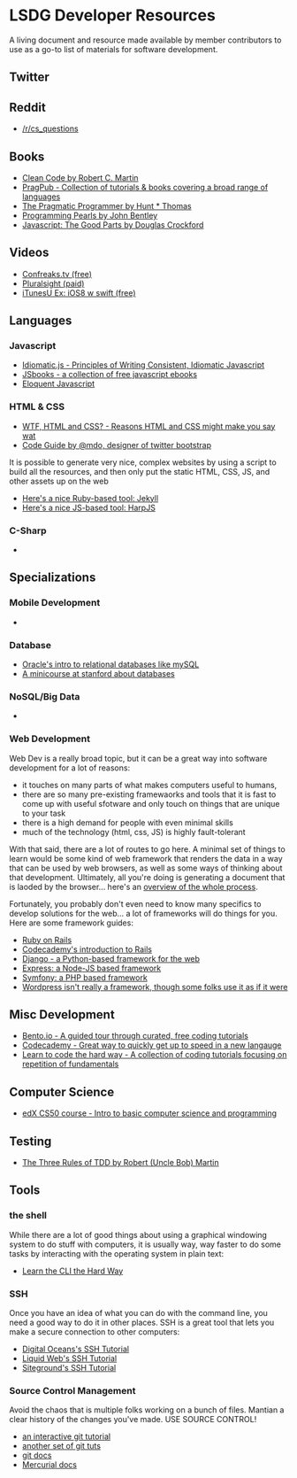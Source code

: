 # LSDG Developer Resources

A living document and resource made available by member contributors to use as a go-to list of materials for software development.

## Twitter 


## Reddit
* [/r/cs_questions](http://www.reddit.com/r/cs_questions)

## Books
* [Clean Code by Robert C. Martin](http://amzn.com/0132350882)
* [PragPub - Collection of tutorials & books covering a broad range of languages](https://pragprog.com/)
* [The Pragmatic Programmer by Hunt * Thomas](http://www.amzn.com/020161622X?tag=kingbin-20)
* [Programming Pearls by John Bentley](http://www.amzn.com/0201657880?tag=kingbin-20)
* [Javascript: The Good Parts by Douglas Crockford](http://amzn.com/0596517742)

## Videos
* [Confreaks.tv (free)](http://confreaks.tv/)
* [Pluralsight (paid)](http://www.pluralsight.com/)
* [iTunesU Ex: iOS8 w swift (free)](https://itunes.apple.com/us/course/developing-ios-8-apps-swift/id961180099)

## Languages

### Javascript
* [Idiomatic.js - Principles of Writing Consistent, Idiomatic Javascript](https://github.com/rwaldron/idiomatic.js) 
* [JSbooks - a collection of free javascript ebooks](http://jsbooks.revolunet.com/)
* [Eloquent Javascript](http://eloquentjavascript.net/)

### HTML & CSS
* [WTF, HTML and CSS? - Reasons HTML and CSS might make you say wat](http://wtfhtmlcss.com/)
* [Code Guide by @mdo, designer of twitter bootstrap](http://codeguide.co/)

It is possible to generate very nice, complex websites by using a script to build all the resources, and then only put the static HTML, CSS, JS, and other assets up on the web

* [Here's a nice Ruby-based tool: Jekyll](http://jekyllrb.com/)
* [Here's a nice JS-based tool: HarpJS](http://harpjs.com/)

### C-Sharp
*

## Specializations


### Mobile Development
*

### Database
* [Oracle's intro to relational databases like mySQL](https://docs.oracle.com/javase/tutorial/jdbc/overview/database.html)
* [A minicourse at stanford about databases](https://lagunita.stanford.edu/courses/DB/RDB/SelfPaced/about)

### NoSQL/Big Data
*

### Web Development

Web Dev is a really broad topic, but it can be a great way into software development for a lot of reasons:

* it touches on many parts of what makes computers useful to humans,
* there are so many pre-existing framewaorks and tools that it is fast to come up with useful sfotware and only touch on things that are unique to your task
* there is a high demand for people with even minimal skills
* much of the technology (html, css, JS) is highly fault-tolerant

With that said, there are a lot of routes to go here.  A minimal set of things to learn would be some kind of web framework that renders the data in a way that can be used by web browsers, as well as some ways of thinking about that development.  Ultimately, all you're doing is generating a document that is laoded by the browser... here's an [overview of the whole process](http://www.slashroot.in/httphypertext-transfer-protocol-request-and-response).

Fortunately, you probably don't even need to know many specifics to develop solutions for the web... a lot of frameworks will do things for you.  Here are some framework guides:

* [Ruby on Rails](http://guides.rubyonrails.org/getting_started.html)
* [Codecademy's introduction to Rails](http://www.codecademy.com/learn/learn-rails)
* [Django - a Python-based framework for the web](https://www.djangoproject.com/)
* [Express: a Node-JS based framework](http://expressjs.com/)
* [Symfony: a PHP based framework](http://symfony.com/)
* [Wordpress isn't really a framework, though some folks use it as if it were](https://wordpress.org/)

## Misc Development
* [Bento.io - A guided tour through curated, free coding tutorials](http://bento.io)
* [Codecademy - Great way to quickly get up to speed in a new langauge](http://codecademy.com)
* [Learn to code the hard way - A collection of coding tutorials focusing on  repetition of fundamentals](http://learncodethehardway.org/)

## Computer Science
* [edX CS50 course - Intro to basic computer science and programming](tests/functional_tests/retailer/socal_data_tests.py)

## Testing
* [The Three Rules of TDD by Robert (Uncle Bob) Martin](http://butunclebob.com/ArticleS.UncleBob.TheThreeRulesOfTdd)

## Tools

### the shell
While there are a lot of good things about using a graphical windowing system to do stuff with computers, it is usually way, way faster to do some tasks by interacting with the operating system in plain text:

* [Learn the CLI the Hard Way](http://cli.learncodethehardway.org/book/)

### SSH

Once you have an idea of what you can do with the command line, you need a good way to do it in other places.  SSH is a great tool that lets you make a secure connection to other computers:

* [Digital Oceans's SSH Tutorial](https://www.digitalocean.com/community/tutorials/how-to-use-ssh-keys-with-digitalocean-droplets)
* [Liquid Web's SSH Tutorial](http://www.liquidweb.com/kb/new-user-tutorial-basic-ssh/)
* [Siteground's SSH Tutorial](https://www.siteground.com/tutorials/ssh/)

### Source Control Management

Avoid the chaos that is multiple folks working on a bunch of files.  Mantian a clear history of the changes you've made.  USE SOURCE CONTROL!

* [an interactive git tutorial](https://try.github.io/levels/1/challenges/1)
* [another set of git tuts](https://www.atlassian.com/git/)
* [git docs](http://git-scm.com/)
* [Mercurial docs](http://mercurial.selenic.com/)